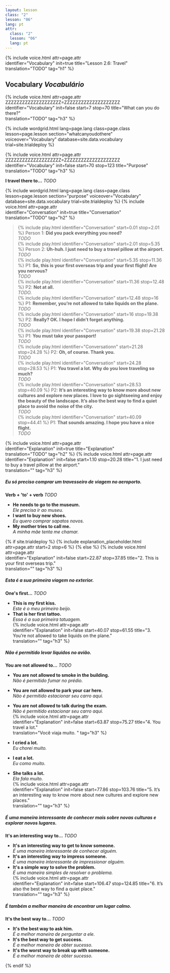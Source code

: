 ```yaml
---
layout: lesson
class: "2"
lesson: "06"
lang: pt
attr:
  class: "2"
  lesson: "06"
  lang: pt
---
```


{%  include voice.html attr=page.attr  
	identifier="Vocabulary"  init=true
	title="Lesson 2.6: Travel"        
	translation="TODO"
    tag="h1" %}

## Vocabulary   *Vocabulário*

{%  include voice.html attr=page.attr    ZZZZZZZZZZZZZZZZZZZZ=ZZZZZZZZZZZZZZZZZZZZ
	identifier="Vocabulary"  init=false start=7 stop=70
	title="What can you do there?"        
	translation="TODO"
    tag="h3" %}


{% include wordgrid.html lang=page.lang
		class=page.class 
		lesson=page.lesson 
		section="whatcanyoudothere"
		voiceover="Vocabulary"
		database=site.data.vocabulary 
		trial=site.trialdeploy %}

{%  include voice.html attr=page.attr    ZZZZZZZZZZZZZZZZZZZZ=ZZZZZZZZZZZZZZZZZZZZ
	identifier="Vocabulary"  init=false start=70 stop=123
	title="Purpose"        
	translation="TODO"
    tag="h3" %}

**I travel there to...**     *TODO*

{% include wordgrid.html lang=page.lang
		class=page.class 
		lesson=page.lesson 
		section="purpose"
		voiceover="Vocabulary"
		database=site.data.vocabulary 
		trial=site.trialdeploy %}
{%  include voice.html attr=page.attr  
	identifier="Conversation"  init=true
	title="Conversation"        
	translation="TODO"
    tag="h2" %}

> {% include play.html identifier="Conversation" start=0.01 stop=2.01 %} Person 1: **Did you pack everything you need?**   
*TODO*   
> {% include play.html identifier="Conversation" start=2.01  stop=5.35 %} Person 2: **Uh-huh. I just need to buy a travel pillow at the airport.**   
*TODO*   
> {% include play.html identifier="Conversation" start=5.35 stop=11.36 %} P1: **So, this is your first overseas trip and your first flight! Are you nervous?**   
*TODO*  
> {% include play.html identifier="Conversation" start=11.36 stop=12.48 %} P2: **Not at all.**  
*TODO.*   
> {% include play.html identifier="Conversation" start=12.48 stop=16 %} P1: **Remember, you’re not allowed to take liquids on the plane.**    
*TODO*    
> {% include play.html identifier="Conversation" start=16 stop=19.38 %} P2: **Really? OK. I hope I didn’t forget anything.**   
*TODO*   
> {% include play.html identifier="Conversation" start=19.38 stop=21.28 %} P1: **You must take your passport!**    
*TODO*   
> {% include play.html identifier="Conversationn" start=21.28 stop=24.28 %} P2: **Oh, of course. Thank you.**    
*TODO*   
> {% include play.html identifier="Conversation" start=24.28 stop=28.53 %} P1: **You travel a lot. Why do you love traveling so much?**    
*TODO*   
> {% include play.html identifier="Conversation" start=28.53 stop=40.09 %} P2: **It’s an interesting way to know more about new cultures and explore new places. I love to go sightseeing and enjoy the beauty of the landscape. It’s also the best way to find a quiet place to avoid the noise of the city.**     
*TODO*   
> {% include play.html identifier="Conversation" start=40.09 stop=44.41 %} P1: **That sounds amazing. I hope you have a nice flight.**   
*TODO*    

{%  include voice.html attr=page.attr  
	identifier="Explanation"  init=true
	title="Explanation"        
	translation="TODO"
    tag="h2" %}
{%  include voice.html attr=page.attr  
	identifier="Explanation"  init=false start=1.10 stop=20.28
	title="1. I just need to buy a travel pillow at the airport."        
	translation=""
    tag="h3" %}
##### *Eu só preciso comprar um travesseiro de viagem no aeroporto.*
**Verb + 'to' + verb**     *TODO*

- **He needs to go to the museum.**  
*Ele precisa ir ao museu.*   
- **I want to buy new shoes.**  
*Eu quero comprar sapatos novos.*   
- **My mother tries to call me.**  
*A minha mãe tenta me chamar.*  

{% if site.trialdeploy %}
	{% include explanation_placeholder.html  attr=page.attr     start=2 stop=6 %}
	{% else %}
{%  include voice.html attr=page.attr  
	identifier="Explanation"  init=false start=22.87 stop=37.85
	title="2. This is your first overseas trip."        
	translation=""
    tag="h3" %}
##### *Esta é a sua primeira viagem no exterior.*
**One's first...**     *TODO*

- **This is my first kiss.**  
*Este é o meu primeiro beijo.*   
- **That is her first tattoo.**  
*Essa é a sua primeira tatuagem.*   
{%  include voice.html attr=page.attr  
	identifier="Explanation"  init=false start=40.07 stop=61.55
	title="3. You’re not allowed to take liquids on the plane."        
	translation=""
    tag="h3" %}
##### *Não é permitido levar liquidos no avião.*
**You are not allowed to...**     *TODO*

- **You are not allowed to smoke in the building.**  
*Não é permitido fumar no prédio.*  
- **You are not allowed to park your car here.**  
*Não é permitido estacionar seu carro aqui.*   
- **You are not allowed to talk during the exam.**  
*Não é permitido estacionar seu carro aqui.*   
{%  include voice.html attr=page.attr  
	identifier="Explanation"  init=false start=63.87 stop=75.27
	title="4. You travel a lot."        
	translation="Você viaja muito. "
    tag="h3" %}

- **I cried a lot.**  
*Eu chorei muito.*   
- **I eat a lot.**  
*Eu como muito.*   
- **She talks a lot.**  
*Ela fala muito.*   
{%  include voice.html attr=page.attr  
	identifier="Explanation"  init=false start=77.86 stop=103.76
	title="5. It’s an interesting way to know more about new cultures and explore new places."        
	translation=""
    tag="h3" %}
##### *É uma maneira interessante de conhecer mais sobre novas culturas e explorar novos lugares.*
**It's an interesting way to...**     *TODO*

- **It's an interesting way to get to know someone.**  
*É uma maneira interessante de conhecer alguém.*   
- **It's an interesting way to impress someone.**  
*É uma maneira interessante de impressionar alguém.*  
- **It's a simple way to solve the problem.**  
*É uma maneira simples de resolver o problema.*   
{%  include voice.html attr=page.attr  
	identifier="Explanation"  init=false start=106.47 stop=124.85
	title="6. It’s also the best way to find a quiet place."        
	translation=""
    tag="h3" %}
##### *É também a melhor maneira de encontrar um lugar calmo.*
**It's the best way to...**     *TODO*

- **It's the best way to ask him.**  
*É a melhor maneira de perguntar a ele.*   
- **It's the best way to get success.**  
*É a melhor maneira de obter sucesso.*    
- **It's the worst way to break up with someone.**  
*É a melhor maneira de obter sucesso.*  


{% endif %}